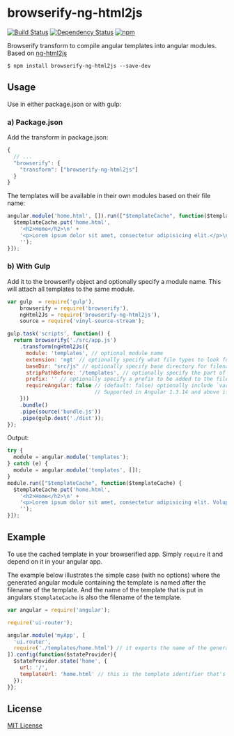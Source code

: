 # browserify-ng-html2js

[![Build Status](https://travis-ci.org/javoire/browserify-ng-html2js.svg?branch=master)](https://travis-ci.org/javoire/browserify-ng-html2js)
[![Dependency Status](https://david-dm.org/javoire/browserify-ng-html2js.svg)](https://david-dm.org/javoire/browserify-ng-html2js)
[![npm](https://img.shields.io/npm/v/browserify-ng-html2js.svg)]()

Browserify transform to compile angular templates into angular modules. Based on [ng-html2js](https://github.com/yaru22/ng-html2js)

```
$ npm install browserify-ng-html2js --save-dev
```

## Usage

Use in either package.json or with gulp:

### a) Package.json

Add the transform in package.json:
```JavaScript
{  
  // ...
  "browserify": {
    "transform": ["browserify-ng-html2js"]
  }
}
```

The templates will be available in their own modules based on their file name:

```JavaScript
angular.module('home.html', []).run(["$templateCache", function($templateCache) {
  $templateCache.put('home.html',
    '<h2>Home</h2>\n' +
    '<p>Lorem ipsum dolor sit amet, consectetur adipisicing elit.</p>\n' +
    '');
}]);
```

### b) With Gulp

Add it to the browserify object and optionally specify a module name. This will attach all templates to the same module.

```JavaScript
var gulp  = require('gulp'),
    browserify = require('browserify'),
    ngHtml2Js = require('browserify-ng-html2js'),
    source = require('vinyl-source-stream');

gulp.task('scripts', function() {
  return browserify('./src/app.js')
    .transform(ngHtml2Js({
      module: 'templates', // optional module name
      extension: 'ngt' // optionally specify what file types to look for
      baseDir: "src/js" // optionally specify base directory for filename
      stripPathBefore: '/templates', // optionally specify the part of the path that should be the starting point
      prefix: '' // optionally specify a prefix to be added to the filename,
      requireAngular: false // (default: false) optionally include `var angular = require('angular');` 
                            // Supported in Angular 1.3.14 and above if you bundle angular with browserify
    }))
    .bundle()
    .pipe(source('bundle.js'))
    .pipe(gulp.dest('./dist'));
});
```
Output:
```JavaScript
try {
  module = angular.module('templates');
} catch (e) {
  module = angular.module('templates', []);
}
module.run(["$templateCache", function($templateCache) {
  $templateCache.put('home.html',
    '<h2>Home</h2>\n' +
    '<p>Lorem ipsum dolor sit amet, consectetur adipisicing elit. Voluptate commodi, dolor vero. Temporibus eaque aliquam repudiandae dolore nemo, voluptas voluptatibus quod at officiis, voluptates adipisci pariatur expedita, quos ducimus inventore.</p>\n' +
    '');
}]);
```

## Example

To use the cached template in your browserified app. Simply `require` it and depend on it in your angular app.

The example below illustrates the simple case (with no options) where the generated angular module containing the template is named after the filename of the template. And the name of the template that is put in angulars `$templateCache` is also the filename of the template.

```js
var angular = require('angular');

require('ui-router');

angular.module('myApp', [
  'ui.router',
  require('./templates/home.html') // it exports the name of the generated angular module: 'home.html'
]).config(function($stateProvider){
  $stateProvider.state('home', {
    url: '/',
    templateUrl: 'home.html' // this is the template identifier that's put in angulars $templateCache
  });
}};
```

## License

[MIT License](http://en.wikipedia.org/wiki/MIT_License)
